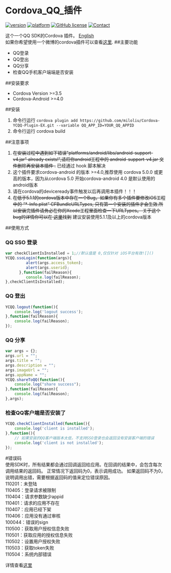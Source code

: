 # Cordova_QQ_插件
[![version](https://img.shields.io/badge/version-0.3.2-blue.svg?style=flat)](https://github.com/iVanPan/Cordova_QQ)
[![platform](https://img.shields.io/badge/platform-iOS%2FAndroid-lightgrey.svg?style=flat)](https://github.com/iVanPan/Cordova_QQ)
[![GitHub license](https://img.shields.io/github/license/mashape/apistatus.svg?style=flat)](https://github.com/iVanPan/Cordova_QQ/blob/master/LICENSE)
[![Contact](https://img.shields.io/badge/contact-Van-green.svg?style=flat)](http://VanPan.me)
	
这个一个QQ SDK的Cordova 插件。 [English](https://github.com/iVanPan/Cordova_QQ)				
如果你希望使用一个微博的cordova插件可以查看[这里](https://github.com/iVanPan/cordova_weibo).
##主要功能
- QQ登录
- QQ登出
- QQ分享 
- 检查QQ手机客户端端是否安装		

##安装要求
- Cordova Version >=3.5
- Cordova-Android >=4.0

##安装
1. 命令行运行      ```cordova plugin add https://github.com/miloliu/Cordova-YCQQ-Plugin-EX.git --variable QQ_APP_ID=YOUR_QQ_APPID```              
2. 命令行运行 cordova build     
 		
##注意事项			
1. <del>在安装过程中遇到如下错误"platforms/android/libs/android-support-v4.jar" already exists!",请将你android工程中的 android-support-v4.jar 文件删除再安装本插件 .</del> 已经通过 hook 脚本解决		        		
2. 这个插件要求cordova-android 的版本 >=4.0,推荐使用 cordova  5.0.0 或更高的版本，因为从cordova 5.0 开始cordova-android 4.0 是默认使用的android版本
3.  请在cordova的deviceready事件触发以后再调用本插件！！！		
4. <del>在低于5.1.1的cordova版本中存在一个Bug，如果你有多个插件要修改iOS工程中的 “*-Info.plist” CFBundleURLTypes, 只有第一个安装的插件才会生效.所以安装完插件请务必在你的Xcode工程里面检查一下URLTypes。 关于这个bug的详情你可以在 [这里](https://issues.apache.org/jira/browse/CB-8007)找到</del> 建议安装使用5.1.1及以上的cordova版本 		

##使用方式                								
					     
### QQ SSO 登录
```Javascript
var checkClientIsInstalled = 1;//默认值是 0,仅仅针对 iOS平台有效![]()
YCQQ.ssoLogin(function(args){
         alert(args.access_token);
         alert(args.userid);
      },function(failReason){
         console.log(failReason);
},checkClientIsInstalled);
```
### QQ 登出
```Javascript
YCQQ.logout(function(){
	console.log('logout success');
},function(failReason){
	console.log(failReason);
});
```
### QQ 分享
```Javascript
var args = {};
args.url = "";
args.title = "";
args.description = "";
args.imageUrl = "";
args.appName = "";
YCQQ.shareToQQ(function(){
	console.log("share success");
},function(failReason){
	console.log(failReason);
},args);
```
### 检查QQ客户端是否安装了
```Javascript
YCQQ.checkClientInstalled(function(){
	console.log('client is installed');
},function(){
	// 如果安装的QQ客户端版本太低，不支持SSO登录也会返回没有安装客户端的错误
	console.log('client is not installed');
});
```
    			
#错误码				
使用SDK时，所有结果都会通过回调返回给应用。在回调的结果中，会包含每次调用结果的返回码。
正常情况下返回码为0，表示调用成功。
如果返回码不为0，说明调用出错，需要根据返回码的值来定位错误原因。 			
110201：未登陆							
110405：登录请求被限制							
110404：请求参数缺少appid						
110401：请求的应用不存在						
110407：应用已经下架							
110406：应用没有通过审核								
100044：错误的sign					
110500：获取用户授权信息失败						
110501：获取应用的授权信息失败						
110502：设置用户授权失败							
110503：获取token失败							
110504：系统内部错误							

详情查看[这里](http://wiki.open.qq.com/wiki/mobile/API%E8%B0%83%E7%94%A8%E8%AF%B4%E6%98%8E#6._.E8.BF.94.E5.9B.9E.E7.A0.81.E8.AF.B4.E6.98.8E%E3%80%82) 


